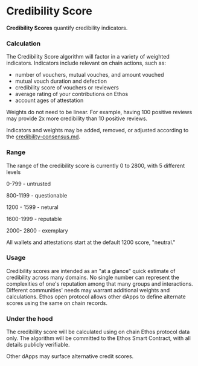 # Credibility Score

**Credibility Scores** quantify credibility indicators.

### Calculation

The Credibility Score algorithm will factor in a variety of weighted indicators. Indicators include relevant on chain actions, such as:

* number of vouchers, mutual vouches, and amount vouched
* mutual vouch duration and defection&#x20;
* credibility score of vouchers or reviewers
* average rating of your contributions on Ethos
* account ages of attestation

Weights do not need to be linear. For example, having 100 positive reviews may provide 2x more credibility than 10 positive reviews.&#x20;

Indicators and weights may be added, removed, or adjusted according to the [credibility-consensus.md](../governance/credibility-consensus.md "mention").

### Range

The range of the credibility score is currently 0 to 2800, with 5 different levels

0-799 - untrusted

800-1199 - questionable

1200 - 1599 - netural

1600-1999 - reputable

2000- 2800 - exemplary

All wallets and attestations start at the default 1200 score, "neutral."

### Usage

Credibility scores are intended as an "at a glance" quick estimate of credibility across many domains. No single number can represent the complexities of one's reputation among that many groups and interactions. Different communities' needs may warrant additional weights and calculations. Ethos open protocol allows other dApps to define alternate scores using the same on chain records.

### Under the hood

The credibility score will be calculated using on chain Ethos protocol data only. The algorithm will be committed to the Ethos Smart Contract, with all details publicly verifiable.&#x20;

Other dApps may surface alternative credit scores.
